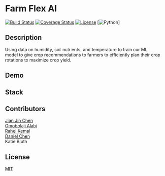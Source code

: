 # Farm Flex AI 

[![Build Status](https://img.shields.io/travis/username/reponame.svg?style=flat-square)](https://travis-ci.org/username/reponame)
[![Coverage Status](https://img.shields.io/coveralls/username/reponame.svg?style=flat-square)](https://coveralls.io/github/username/reponame)
[![License](https://img.shields.io/github/license/isayahc/python-sample-template.svg?style=flat-square)](LICENSE)
[![Python](https://camo.githubusercontent.com/d73a06f6970294a2b730e690c86311aa0a605054f11b53ce6ba4fb9e82f3fe87/68747470733a2f2f696d672e736869656c64732e696f2f707970692f707976657273696f6e732f697079666c6f772e737667)]

## Description

Using data on humidity, soil nutrients, and temperature to train our ML model to give crop recommendations to farmers to efficiently plan 
their crop rotations to maximize crop yield.  

## Demo



## Stack 


## Contributors
[Jian Jin Chen](https://github.com/JJC3321) <br />
[Omobolaji Alabi](https://github.com/SlinkyWalnut) <br />
[Rahel Kemal](https://github.com/rahelskemal) <br />
[Daniel Chen](https://github.com/dchen024) <br />
Katie Bluth

## License

[MIT](LICENSE)
